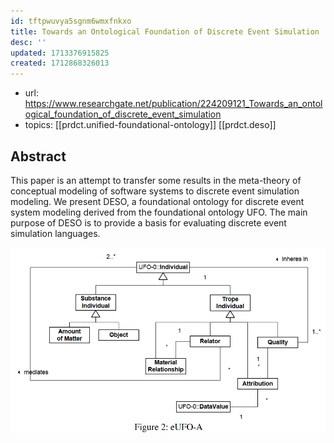 ```yaml
---
id: tftpwuvya5sgnm6wmxfnkxo
title: Towards an Ontological Foundation of Discrete Event Simulation
desc: ''
updated: 1713376915825
created: 1712868326013
---
```


- url: https://www.researchgate.net/publication/224209121_Towards_an_ontological_foundation_of_discrete_event_simulation
- topics: [[prdct.unified-foundational-ontology]] [[prdct.deso]]

## Abstract

This paper is an attempt to transfer some results in the meta-theory of conceptual modeling of software systems to discrete event simulation modeling. We present DESO, a foundational ontology for discrete event system modeling derived from the foundational ontology UFO. The main purpose of DESO is to provide a basis for evaluating discrete event simulation languages.

![](/assets/images/2024-04-17-11-01-49.png)

